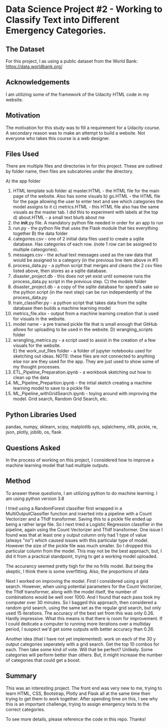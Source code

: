 # Data Science Project #2 - Working to Classify Text into Different Emergency Categories.

## The Dataset
For this project, I as using a public dataset from the World Bank: 
https://data.worldbank.org/


## Acknowledgements 
I am utilizing some of the framework of the Udacity HTML code in my website. 


## Motivation
The motivation for this study was to fill a requirement for a Udacity course. A secondary reason was to make an attempt to build a website. Not everyone who takes this course is a web designer.


## Files Used
There are multiple files and directories in for this project. These are outlined by folder name, then files are subcatories under the directory.

A) the app folder 
 1) HTML template sub folder
   a) master.HTML - the HTML file for the main page of the website. Also has some visuals 
   b) go.HTML - the HTML file for the page allowing the user to enter text and see which categories the model assigns to it
   c) metrics.HTML - this HTML file also has the same visuals as the master tab. I did this to experiment with labels at the top
   d) about.HTML - a small text blurb about me
 2) the __init__.py file. A mandatory python file needed in order for an app to run
 3) run.py - the python file that uses the Flask module that ties everything together
B) the data folder
 1) categories.csv - one of 2 initial data files used to create a sqlite database. Has categories of each row. (note 1 row can be assigned to multiple cateogories).
 2) messages.csv - the actual text messages used as the raw data that would be assigned to a category (in the previous line item above in #1)
 3) process_data.py - a python script that merges and cleans the 2 csv files listed above, then stores as a sqlite database.
 4) disaster_project.db - this does not yet exist until someone runs the process_data.py script in the previous step.
C) the models folder
 1) disaster_project.db - a copy of the sqlite database for speed's sake so the python script (in the next step) can be run independently of the process_data.py
 2) train_classifier.py - a python script that takes data from the sqlite database then builds a machine learning model
 3) metrics_file.xlsx - output from a machine learning creation that is used for visuals in the website.
 4) model name - a pre trained pickle file that is small enough that GitHub allows for uploading to be used in the website.
D) wrangling_scripts folder
 1) wrangling_metrics.py - a script used to assist in the creation of a few visuals for the website.  
E) the work_out_files folder - a folder of jupyter notebooks used for sketching out ideas. NOTE: these files are not connected to anything else nor are they used for the app. They are just used to show some of my thought processes.
 1) ETL_Pipeline_Preparation.ipynb - a workbook sketching out how to clean up the data
 2) ML_Pipeline_Prepartion.ipynb - the intial sketch creating a machine learning model to save to a pickle file
 3) ML_Pipeline_withGridSearch.ipynb - toying around with improving the model. Grid search, Random Grid Search, etc. 
  


## Python Libraries Used
pandas, 
numpy,
sklearn, 
scipy,
matplotlib
sys, 
sqlalchemy,
nltk, 
pickle,
re,
json,
plotly,
joblib,
os,
flask

## Questions Asked
In the process of working on this project, I considered how to improve a machine learning model that had multiple outputs. 


## Method
To answer these questions, I am utilizing python to do machine learning. I am using python version 3.8

I tried using a RandomForest classifier first wrapped in a MultiOutputClassifier function and inserted into a pipeline with a Count Vectorizer and a Tfidf transformer. 
Saving this to a pickle file ended up being a rather large file. 
So I next tried a Logistic Regression classifier in the pipeline, again using the Count Vectorizer and Tfidf transformer. 
One issue I found was that at least one y output column only had 1 type of value (always "no") which caused issues with this particular type of model. However the size of the pickle file was much smaller. So I dropped this particular column from the model. This may not be the best approach, but, I did it from a practical standpoint, trying to get a working model uploaded. 

The accurancy seemed pretty high for the no frills model. But being the skeptic, I think there is some overfitting. Also, the proportions of data

Next I worked on improving the model. First I considered using a grid search. However, when using potential parameters for the Count Vectorizer, the Tfidf transformer, along with the model itself, the number of combinations would be well over 1000. And I found that each pass took my computer over 30 minutes. 
So I bagged this approach, then considered a random grid search, using the same set as the regular grid search, but only used 15 iterations. The accuracy of the best set from this was only 0.26. Hardly impressive. What this means is that there is room for improvement. If I could dedicate a computer to running more iterations over a multiday period, I suspect we'd get some outputs with better accuracy than 0.26. 

Another idea (that I have not yet implemented): work on each of the 30 y output categories seperately with a grid search. Get the top 10 combos for each. Then take some kind of vote. Will that be perfect? Unlikely. Some categories will perform better than others. But, it might increase the number of categories that could get a boost. 


## Summary

This was an interesting project. The front end was very new to me, trying to learn HTML, CSS, Bootstrap, Plotly and Flask all at the same time then trying to get them to work together. 
After spending time on this, I see why this is an important challenge, trying to assign emergency texts to the correct categories. 

To see more details, please reference the code in this repo. Thanks! 

 




